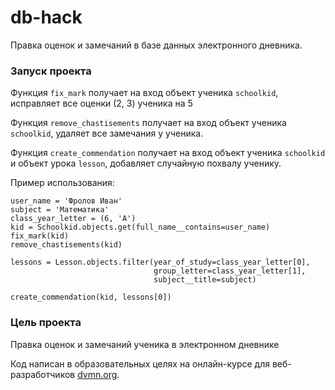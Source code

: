 # db-hack

Правка оценок и замечаний в базе данных электронного дневника.

### Запуск проекта

Функция `fix_mark` получает на вход объект ученика `schoolkid`, исправляет все оценки (2, 3) ученика на 5

Функция `remove_chastisements` получает на вход объект ученика `schoolkid`, удаляет все замечания у ученика.

Функция `create_commendation`  получает на вход объект ученика `schoolkid` и объект урока `lesson`, добавляет случайную похвалу ученику.

Пример использования:
```
user_name = 'Фролов Иван'
subject = 'Математика'
class_year_letter = (6, 'А')
kid = Schoolkid.objects.get(full_name__contains=user_name)
fix_mark(kid)
remove_chastisements(kid)

lessons = Lesson.objects.filter(year_of_study=class_year_letter[0],
                                group_letter=class_year_letter[1],
                                subject__title=subject)

create_commendation(kid, lessons[0])

```
### Цель проекта

Правка оценок и замечаний ученика в электронном дневнике

Код написан в образовательных целях на онлайн-курсе для веб-разработчиков [dvmn.org](https://dvmn.org/).